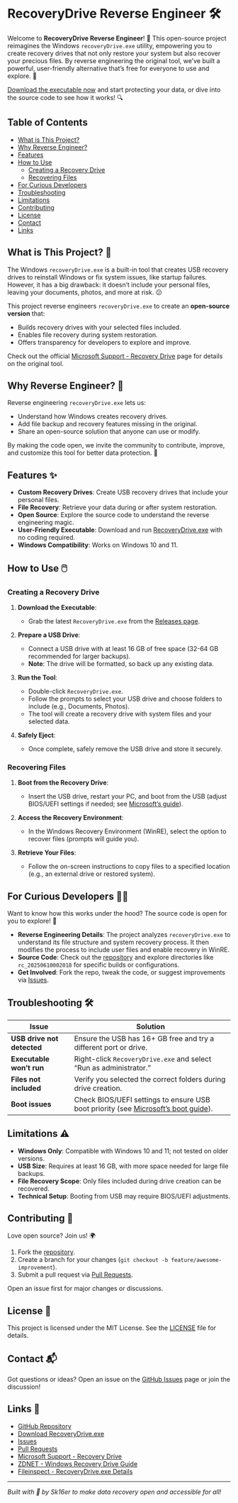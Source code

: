 # RecoveryDrive Reverse Engineer 🛠️

Welcome to **RecoveryDrive Reverse Engineer**! 🚀 This open-source project reimagines the Windows `recoveryDrive.exe` utility, empowering you to create recovery drives that not only restore your system but also recover your precious files. By reverse engineering the original tool, we’ve built a powerful, user-friendly alternative that’s free for everyone to use and explore. 🌟

[Download the executable now](https://github.com/Sk16er/RecoveryDrive/releases/download/EXE/RecoveryDrive.exe) and start protecting your data, or dive into the source code to see how it works! 🔍

## Table of Contents
- [What is This Project?](#what-is-this-project)
- [Why Reverse Engineer?](#why-reverse-engineer)
- [Features](#features-)
- [How to Use](#how-to-use-)
  - [Creating a Recovery Drive](#creating-a-recovery-drive)
  - [Recovering Files](#recovering-files)
- [For Curious Developers](#for-curious-developers-)
- [Troubleshooting](#troubleshooting-)
- [Limitations](#limitations-)
- [Contributing](#contributing-)
- [License](#license-)
- [Contact](#contact-)
- [Links](#links-)

## What is This Project? 🤔

The Windows `recoveryDrive.exe` is a built-in tool that creates USB recovery drives to reinstall Windows or fix system issues, like startup failures. However, it has a big drawback: it doesn’t include your personal files, leaving your documents, photos, and more at risk. 😕

This project reverse engineers `recoveryDrive.exe` to create an **open-source version** that:
- Builds recovery drives with your selected files included.
- Enables file recovery during system restoration.
- Offers transparency for developers to explore and improve.

Check out the official [Microsoft Support - Recovery Drive](https://support.microsoft.com/en-us/windows/recovery-drive-abb4691b-5324-6d4a-8766-73fab304c246) page for details on the original tool.

## Why Reverse Engineer? 🔧

Reverse engineering `recoveryDrive.exe` lets us:
- Understand how Windows creates recovery drives.
- Add file backup and recovery features missing in the original.
- Share an open-source solution that anyone can use or modify.

By making the code open, we invite the community to contribute, improve, and customize this tool for better data protection. 💾

## Features ✨

- **Custom Recovery Drives**: Create USB recovery drives that include your personal files.
- **File Recovery**: Retrieve your data during or after system restoration.
- **Open Source**: Explore the source code to understand the reverse engineering magic.
- **User-Friendly Executable**: Download and run [RecoveryDrive.exe](https://github.com/Sk16er/RecoveryDrive/releases/download/EXE/RecoveryDrive.exe) with no coding required.
- **Windows Compatibility**: Works on Windows 10 and 11.

## How to Use 🖱️

### Creating a Recovery Drive

1. **Download the Executable**:
   - Grab the latest `RecoveryDrive.exe` from the [Releases page](https://github.com/Sk16er/RecoveryDrive/releases/download/EXE/RecoveryDrive.exe).

2. **Prepare a USB Drive**:
   - Connect a USB drive with at least 16 GB of free space (32-64 GB recommended for larger backups).
   - **Note**: The drive will be formatted, so back up any existing data.

3. **Run the Tool**:
   - Double-click `RecoveryDrive.exe`.
   - Follow the prompts to select your USB drive and choose folders to include (e.g., Documents, Photos).
   - The tool will create a recovery drive with system files and your selected data.

4. **Safely Eject**:
   - Once complete, safely remove the USB drive and store it securely.

### Recovering Files

1. **Boot from the Recovery Drive**:
   - Insert the USB drive, restart your PC, and boot from the USB (adjust BIOS/UEFI settings if needed; see [Microsoft’s guide](https://support.microsoft.com/en-us/windows/change-the-boot-order-in-windows-10-4e4d31b5-7b0b-4e88-b46a-2a1c4f5e8e8b)).

2. **Access the Recovery Environment**:
   - In the Windows Recovery Environment (WinRE), select the option to recover files (prompts will guide you).

3. **Retrieve Your Files**:
   - Follow the on-screen instructions to copy files to a specified location (e.g., an external drive or restored system).

## For Curious Developers 🧑‍💻

Want to know how this works under the hood? The source code is open for you to explore! 📂

- **Reverse Engineering Details**: The project analyzes `recoveryDrive.exe` to understand its file structure and system recovery process. It then modifies the process to include user files and enable recovery in WinRE.
- **Source Code**: Check out the [repository](https://github.com/Sk16er/RecoveryDrive) and explore directories like `rc_20250610002018` for specific builds or configurations.
- **Get Involved**: Fork the repo, tweak the code, or suggest improvements via [Issues](https://github.com/Sk16er/RecoveryDrive/issues).

## Troubleshooting 🛠️

| **Issue** | **Solution** |
|-----------|--------------|
| **USB drive not detected** | Ensure the USB has 16+ GB free and try a different port or drive. |
| **Executable won’t run** | Right-click `RecoveryDrive.exe` and select “Run as administrator.” |
| **Files not included** | Verify you selected the correct folders during drive creation. |
| **Boot issues** | Check BIOS/UEFI settings to ensure USB boot priority (see [Microsoft’s boot guide](https://support.microsoft.com/en-us/windows/change-the-boot-order-in-windows-10-4e4d31b5-7b0b-4e88-b46a-2a1c4f5e8e8b)). |

## Limitations ⚠️

- **Windows Only**: Compatible with Windows 10 and 11; not tested on older versions.
- **USB Size**: Requires at least 16 GB, with more space needed for large file backups.
- **File Recovery Scope**: Only files included during drive creation can be recovered.
- **Technical Setup**: Booting from USB may require BIOS/UEFI adjustments.

## Contributing 🤝

Love open source? Join us! 🌍
1. Fork the [repository](https://github.com/Sk16er/RecoveryDrive).
2. Create a branch for your changes (`git checkout -b feature/awesome-improvement`).
3. Submit a pull request via [Pull Requests](https://github.com/Sk16er/RecoveryDrive/pulls).

Open an issue first for major changes or discussions.

## License 📜

This project is licensed under the MIT License. See the [LICENSE](LICENSE) file for details.

## Contact 📬

Got questions or ideas? Open an issue on the [GitHub Issues](https://github.com/Sk16er/RecoveryDrive/issues) page or join the discussion!

## Links 🔗

- [GitHub Repository](https://github.com/Sk16er/RecoveryDrive)
- [Download RecoveryDrive.exe](https://github.com/Sk16er/RecoveryDrive/releases/download/EXE/RecoveryDrive.exe)
- [Issues](https://github.com/Sk16er/RecoveryDrive/issues)
- [Pull Requests](https://github.com/Sk16er/RecoveryDrive/pulls)
- [Microsoft Support - Recovery Drive](https://support.microsoft.com/en-us/windows/recovery-drive-abb4691b-5324-6d4a-8766-73fab304c246)
- [ZDNET - Windows Recovery Drive Guide](https://www.zdnet.com/article/how-to-create-a-windows-recovery-drive-in-4-easy-steps-before-its-too-late/)
- [Fileinspect - RecoveryDrive.exe Details](https://www.fileinspect.com/fileinfo/recoverydrive-exe/)

---

*Built with 💖 by Sk16er to make data recovery open and accessible for all!*